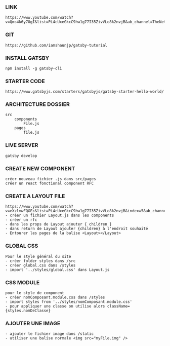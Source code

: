 ### LINK
    https://www.youtube.com/watch?v=Qms4k6y7OgI&list=PL4cUxeGkcC9hw1g77I35ZivVLe8k2nvjB&ab_channel=TheNetNinja

### GIT 
    https://github.com/iamshaunjp/gatsby-tutorial

### INSTALL GATSBY
    npm install -g gatsby-cli

### STARTER CODE
    https://www.gatsbyjs.com/starters/gatsbyjs/gatsby-starter-hello-world/

### ARCHITECTURE DOSSIER
    src
        components
            File.js
        pages
            file.js

### LIVE SERVER
    gatsby develop

### CREATE NEW COMPONENT
    créer nouveau fichier .js dans src/pages
    créer un react fonctional component RFC

### CREATE A LAYOUT FILE
    https://www.youtube.com/watch?v=eXzlmwFQGEc&list=PL4cUxeGkcC9hw1g77I35ZivVLe8k2nvjB&index=5&ab_channel=TheNetNinja
    - créer un fichier Layout.js dans les components
    - créer un rfc
    - dans les props de Layout ajouter { children }
    - dans return de Layout ajouter {children} à l'endroit souhaité
    - Entourer les pages de la balise <Layout></Layout>

### GLOBAL CSS
    Pour le style général du site 
    - créer folder styles dans /src
    - créer global.css dans /styles
    - import '../styles/global.css' dans Layout.js

### CSS MODULE
    pour le style de component
    - créer nomComposant.module.css dans /styles
    - import styles from '../styles/nomComposant.module.css'
    - pour appliquer une classe on utilise alors className={styles.nomDeClasse}

### AJOUTER UNE IMAGE
    - ajouter le fichier image dans /static
    - utiliser une balise normale <img src="myFile.img" />